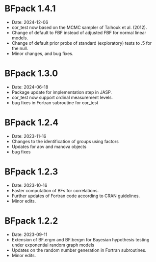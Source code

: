 # BFpack 1.4.1

* Date: 2024-12-06
* cor_test now based on the MCMC sampler of Talhouk et al. (2012).
* Change of default to FBF instead of adjusted FBF for normal linear models.
* Change of default prior probs of standard (exploratory) tests to .5 for the null.
* Minor changes, and bug fixes.

# BFpack 1.3.0

* Date: 2024-06-18
* Package update for implementation step in JASP.
* cor_test now support ordinal measurement levels.
* bug fixes in Fortran subroutine for cor_test


# BFpack 1.2.4

* Date: 2023-11-16
* Changes to the identification of groups using factors
* Updates for aov and manova objects
* bug fixes


# BFpack 1.2.3

* Date: 2023-10-16
* Faster computation of BFs for correlations.
* Further updates of Fortran code according to CRAN guidelines.
* Minor edits.


# BFpack 1.2.2

* Date: 2023-09-11
* Extension of BF.ergm and BF.bergm for Bayesian hypothesis testing under exponential random graph models
* Updates on the random number generation in Fortran subroutines.
* Minor edits.

